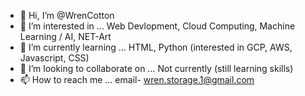 - 👋 Hi, I’m @WrenCotton
- 👀 I’m interested in ... Web Devlopment, Cloud Computing, Machine Learning / AI, NET-Art
- 🌱 I’m currently learning ... HTML, Python (interested in GCP, AWS, Javascript, CSS)
- 💞️ I’m looking to collaborate on ... Not currently (still learning skills)
- 📫 How to reach me ... email- wren.storage.1@gmail.com

<!---
WrenCotton/WrenCotton is a ✨ special ✨ repository because its `README.md` (this file) appears on your GitHub profile.
You can click the Preview link to take a look at your changes.
--->
